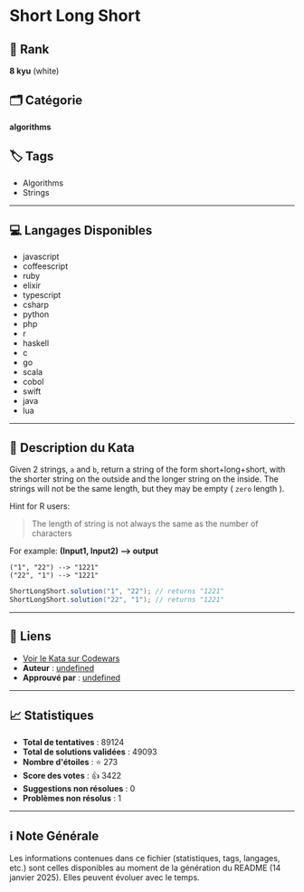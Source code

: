 # Short Long Short

## 🏅 Rank
**8 kyu** (white)

## 🗂️ Catégorie
**algorithms**

## 🏷️ Tags
- Algorithms
- Strings

---

## 💻 Langages Disponibles
- javascript
- coffeescript
- ruby
- elixir
- typescript
- csharp
- python
- php
- r
- haskell
- c
- go
- scala
- cobol
- swift
- java
- lua

---

## 📜 Description du Kata

Given 2 strings, `a` and `b`, return a string of the form short+long+short, with the shorter string on the outside
and the longer string on the inside. The strings will not be the same length, but they may be empty ( `zero` length ).

Hint for R users:
<blockquote>The length of string is not always the same as the number of characters</blockquote>

For example: **(Input1, Input2) --> output**

```
("1", "22") --> "1221"
("22", "1") --> "1221"
```

```java
ShortLongShort.solution("1", "22"); // returns "1221"
ShortLongShort.solution("22", "1"); // returns "1221"
```


---

## 🔗 Liens
- [Voir le Kata sur Codewars](https://www.codewars.com/kata/50654ddff44f800200000007)
- **Auteur** : [undefined](undefined)
- **Approuvé par** : [undefined](undefined)

---

## 📈 Statistiques
- **Total de tentatives** : 89124
- **Total de solutions validées** : 49093
- **Nombre d'étoiles** : ⭐ 273
- **Score des votes** : 👍 3422
- **Suggestions non résolues** : 0
- **Problèmes non résolus** : 1

---

## ℹ️ Note Générale
Les informations contenues dans ce fichier (statistiques, tags, langages, etc.) sont celles disponibles au moment de la génération du README (14 janvier 2025). Elles peuvent évoluer avec le temps.
